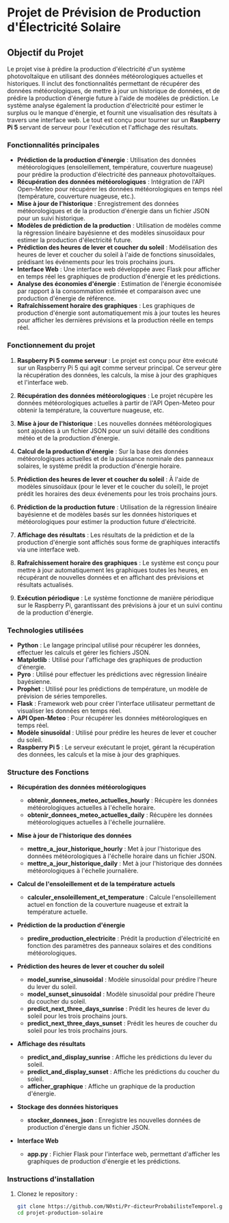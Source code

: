 # Projet de Prévision de Production d'Électricité Solaire

## Objectif du Projet

Le projet vise à prédire la production d'électricité d'un système photovoltaïque en utilisant des données météorologiques actuelles et historiques. Il inclut des fonctionnalités permettant de récupérer des données météorologiques, de mettre à jour un historique de données, et de prédire la production d'énergie future à l'aide de modèles de prédiction. Le système analyse également la production d'électricité pour estimer le surplus ou le manque d'énergie, et fournit une visualisation des résultats à travers une interface web. Le tout est conçu pour tourner sur un **Raspberry Pi 5** servant de serveur pour l'exécution et l'affichage des résultats.

### Fonctionnalités principales

- **Prédiction de la production d'énergie** : Utilisation des données météorologiques (ensoleillement, température, couverture nuageuse) pour prédire la production d'électricité des panneaux photovoltaïques.
- **Récupération des données météorologiques** : Intégration de l'API Open-Meteo pour récupérer les données météorologiques en temps réel (température, couverture nuageuse, etc.).
- **Mise à jour de l'historique** : Enregistrement des données météorologiques et de la production d'énergie dans un fichier JSON pour un suivi historique.
- **Modèles de prédiction de la production** : Utilisation de modèles comme la régression linéaire bayésienne et des modèles sinusoïdaux pour estimer la production d'électricité future.
- **Prédiction des heures de lever et coucher du soleil** : Modélisation des heures de lever et coucher du soleil à l'aide de fonctions sinusoïdales, prédisant les événements pour les trois prochains jours.
- **Interface Web** : Une interface web développée avec Flask pour afficher en temps réel les graphiques de production d'énergie et les prédictions.
- **Analyse des économies d'énergie** : Estimation de l'énergie économisée par rapport à la consommation estimée et comparaison avec une production d'énergie de référence.
- **Rafraîchissement horaire des graphiques** : Les graphiques de production d'énergie sont automatiquement mis à jour toutes les heures pour afficher les dernières prévisions et la production réelle en temps réel.

### Fonctionnement du projet

1. **Raspberry Pi 5 comme serveur** : Le projet est conçu pour être exécuté sur un Raspberry Pi 5 qui agit comme serveur principal. Ce serveur gère la récupération des données, les calculs, la mise à jour des graphiques et l'interface web.
   
2. **Récupération des données météorologiques** : Le projet récupère les données météorologiques actuelles à partir de l'API Open-Meteo pour obtenir la température, la couverture nuageuse, etc.

3. **Mise à jour de l'historique** : Les nouvelles données météorologiques sont ajoutées à un fichier JSON pour un suivi détaillé des conditions météo et de la production d'énergie.

4. **Calcul de la production d'énergie** : Sur la base des données météorologiques actuelles et de la puissance nominale des panneaux solaires, le système prédit la production d'énergie horaire.

5. **Prédiction des heures de lever et coucher du soleil** : À l'aide de modèles sinusoïdaux (pour le lever et le coucher du soleil), le projet prédit les horaires des deux événements pour les trois prochains jours.

6. **Prédiction de la production future** : Utilisation de la régression linéaire bayésienne et de modèles basés sur les données historiques et météorologiques pour estimer la production future d'électricité.

7. **Affichage des résultats** : Les résultats de la prédiction et de la production d'énergie sont affichés sous forme de graphiques interactifs via une interface web.

8. **Rafraîchissement horaire des graphiques** : Le système est conçu pour mettre à jour automatiquement les graphiques toutes les heures, en récupérant de nouvelles données et en affichant des prévisions et résultats actualisés.

9. **Exécution périodique** : Le système fonctionne de manière périodique sur le Raspberry Pi, garantissant des prévisions à jour et un suivi continu de la production d'énergie.

### Technologies utilisées

- **Python** : Le langage principal utilisé pour récupérer les données, effectuer les calculs et gérer les fichiers JSON.
- **Matplotlib** : Utilisé pour l'affichage des graphiques de production d'énergie.
- **Pyro** : Utilisé pour effectuer les prédictions avec régression linéaire bayésienne.
- **Prophet** : Utilisé pour les prédictions de température, un modèle de prévision de séries temporelles.
- **Flask** : Framework web pour créer l'interface utilisateur permettant de visualiser les données en temps réel.
- **API Open-Meteo** : Pour récupérer les données météorologiques en temps réel.
- **Modèle sinusoïdal** : Utilisé pour prédire les heures de lever et coucher du soleil.
- **Raspberry Pi 5** : Le serveur exécutant le projet, gérant la récupération des données, les calculs et la mise à jour des graphiques.

### Structure des Fonctions

- **Récupération des données météorologiques**
  - **obtenir_donnees_meteo_actuelles_hourly** : Récupère les données météorologiques actuelles à l'échelle horaire.
  - **obtenir_donnees_meteo_actuelles_daily** : Récupère les données météorologiques actuelles à l'échelle journalière.

- **Mise à jour de l'historique des données**
  - **mettre_a_jour_historique_hourly** : Met à jour l'historique des données météorologiques à l'échelle horaire dans un fichier JSON.
  - **mettre_a_jour_historique_daily** : Met à jour l'historique des données météorologiques à l'échelle journalière.

- **Calcul de l'ensoleillement et de la température actuels**
  - **calculer_ensoleillement_et_temperature** : Calcule l'ensoleillement actuel en fonction de la couverture nuageuse et extrait la température actuelle.

- **Prédiction de la production d'énergie**
  - **predire_production_electricite** : Prédit la production d'électricité en fonction des paramètres des panneaux solaires et des conditions météorologiques.

- **Prédiction des heures de lever et coucher du soleil**
  - **model_sunrise_sinusoidal** : Modèle sinusoïdal pour prédire l'heure du lever du soleil.
  - **model_sunset_sinusoidal** : Modèle sinusoïdal pour prédire l'heure du coucher du soleil.
  - **predict_next_three_days_sunrise** : Prédit les heures de lever du soleil pour les trois prochains jours.
  - **predict_next_three_days_sunset** : Prédit les heures de coucher du soleil pour les trois prochains jours.

- **Affichage des résultats**
  - **predict_and_display_sunrise** : Affiche les prédictions du lever du soleil.
  - **predict_and_display_sunset** : Affiche les prédictions du coucher du soleil.
  - **afficher_graphique** : Affiche un graphique de la production d'énergie.

- **Stockage des données historiques**
  - **stocker_donnees_json** : Enregistre les nouvelles données de production d'énergie dans un fichier JSON.

- **Interface Web**
  - **app.py** : Fichier Flask pour l'interface web, permettant d'afficher les graphiques de production d'énergie et les prédictions.

### Instructions d'installation

1. Clonez le repository :
   ```bash
   git clone https://github.com/N0sti/Pr-dicteurProbabilisteTemporel.git
   cd projet-production-solaire
